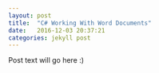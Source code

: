 ```yaml
---
layout: post
title:  "C# Working With Word Documents"
date:   2016-12-03 20:37:21
categories: jekyll post
---
```

Post text will go here :)
